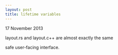 ```yaml
---
layout: post
title: lifetime variables
---
```


17 November 2013

layout.rs and layout.c++
are almost exactly the same

safe user-facing interface.
